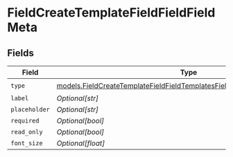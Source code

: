 # FieldCreateTemplateFieldFieldFieldMeta


## Fields

| Field                                                                                                                                                        | Type                                                                                                                                                         | Required                                                                                                                                                     | Description                                                                                                                                                  |
| ------------------------------------------------------------------------------------------------------------------------------------------------------------ | ------------------------------------------------------------------------------------------------------------------------------------------------------------ | ------------------------------------------------------------------------------------------------------------------------------------------------------------ | ------------------------------------------------------------------------------------------------------------------------------------------------------------ |
| `type`                                                                                                                                                       | [models.FieldCreateTemplateFieldFieldTemplatesFieldsRequestRequestBodyType](../models/fieldcreatetemplatefieldfieldtemplatesfieldsrequestrequestbodytype.md) | :heavy_check_mark:                                                                                                                                           | N/A                                                                                                                                                          |
| `label`                                                                                                                                                      | *Optional[str]*                                                                                                                                              | :heavy_minus_sign:                                                                                                                                           | N/A                                                                                                                                                          |
| `placeholder`                                                                                                                                                | *Optional[str]*                                                                                                                                              | :heavy_minus_sign:                                                                                                                                           | N/A                                                                                                                                                          |
| `required`                                                                                                                                                   | *Optional[bool]*                                                                                                                                             | :heavy_minus_sign:                                                                                                                                           | N/A                                                                                                                                                          |
| `read_only`                                                                                                                                                  | *Optional[bool]*                                                                                                                                             | :heavy_minus_sign:                                                                                                                                           | N/A                                                                                                                                                          |
| `font_size`                                                                                                                                                  | *Optional[float]*                                                                                                                                            | :heavy_minus_sign:                                                                                                                                           | N/A                                                                                                                                                          |